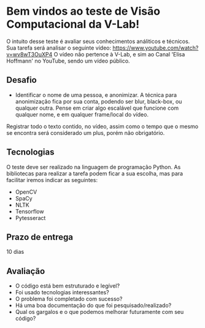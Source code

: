 # Bem vindos ao teste de Visão Computacional da V-Lab!

O intuito desse teste é avaliar seus conhecimentos análiticos e técnicos.
Sua tarefa será analisar o seguinte vídeo: https://www.youtube.com/watch?v=wv8wT3OuXP4 
O vídeo não pertence à V-Lab, e sim ao Canal 'Elisa Hoffmann' no YouTube, sendo um vídeo público.

## Desafio
- Identificar o nome de uma pessoa, e anonimizar. A técnica para anonimização fica por sua conta, podendo ser blur, black-box, ou qualquer outra. Pense em criar algo escalável que funcione com qualquer nome, e em qualquer frame/local do vídeo.

Registrar todo o texto contido, no vídeo, assim como o tempo que o mesmo se encontra será considerado um plus, porém não obrigatório.

## Tecnologias

O teste deve ser realizado na linguagem de programação Python.
As bibliotecas para realizar a tarefa podem ficar a sua escolha, mas para facilitar iremos indicar as seguintes:

- OpenCV
- SpaCy 
- NLTK
- Tensorflow
- Pytesseract

## Prazo de entrega

10 dias

## Avaliação

- O código está bem estruturado e legível?
- Foi usado tecnologias interessantes?
- O problema foi completado com sucesso?
- Há uma boa documentação do que foi pesquisado/realizado?
- Qual os gargalos e o que podemos melhorar futuramente com seu código?


